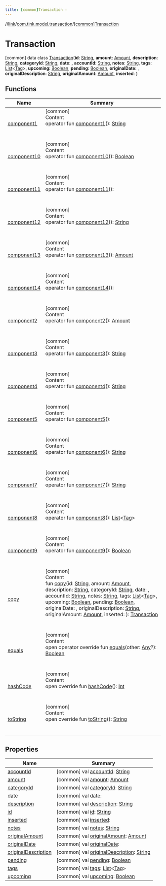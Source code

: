 ```yaml
---
title: [common]Transaction -
---
```

//[link](../../index.md)/[com.tink.model.transaction](../index.md)/[[common]Transaction](index.md)



# Transaction  
 [common] data class [Transaction](index.md)(**id**: [String](https://kotlinlang.org/api/latest/jvm/stdlib/kotlin/-string/index.html), **amount**: [Amount](../../com.tink.model.misc/[common]-amount/index.md), **description**: [String](https://kotlinlang.org/api/latest/jvm/stdlib/kotlin/-string/index.html), **categoryId**: [String](https://kotlinlang.org/api/latest/jvm/stdlib/kotlin/-string/index.html), **date**: <ERROR CLASS>, **accountId**: [String](https://kotlinlang.org/api/latest/jvm/stdlib/kotlin/-string/index.html), **notes**: [String](https://kotlinlang.org/api/latest/jvm/stdlib/kotlin/-string/index.html), **tags**: [List](https://kotlinlang.org/api/latest/jvm/stdlib/kotlin.collections/-list/index.html)<[Tag](../[common]-tag/index.md)>, **upcoming**: [Boolean](https://kotlinlang.org/api/latest/jvm/stdlib/kotlin/-boolean/index.html), **pending**: [Boolean](https://kotlinlang.org/api/latest/jvm/stdlib/kotlin/-boolean/index.html), **originalDate**: <ERROR CLASS>, **originalDescription**: [String](https://kotlinlang.org/api/latest/jvm/stdlib/kotlin/-string/index.html), **originalAmount**: [Amount](../../com.tink.model.misc/[common]-amount/index.md), **inserted**: <ERROR CLASS>)   


## Functions  
  
|  Name|  Summary| 
|---|---|
| <a name="com.tink.model.transaction/Transaction/component1/#/PointingToDeclaration/"></a>[component1](component1.md)| <a name="com.tink.model.transaction/Transaction/component1/#/PointingToDeclaration/"></a>[common]  <br>Content  <br>operator fun [component1](component1.md)(): [String](https://kotlinlang.org/api/latest/jvm/stdlib/kotlin/-string/index.html)  <br><br><br>
| <a name="com.tink.model.transaction/Transaction/component10/#/PointingToDeclaration/"></a>[component10](component10.md)| <a name="com.tink.model.transaction/Transaction/component10/#/PointingToDeclaration/"></a>[common]  <br>Content  <br>operator fun [component10](component10.md)(): [Boolean](https://kotlinlang.org/api/latest/jvm/stdlib/kotlin/-boolean/index.html)  <br><br><br>
| <a name="com.tink.model.transaction/Transaction/component11/#/PointingToDeclaration/"></a>[component11](component11.md)| <a name="com.tink.model.transaction/Transaction/component11/#/PointingToDeclaration/"></a>[common]  <br>Content  <br>operator fun [component11](component11.md)(): <ERROR CLASS>  <br><br><br>
| <a name="com.tink.model.transaction/Transaction/component12/#/PointingToDeclaration/"></a>[component12](component12.md)| <a name="com.tink.model.transaction/Transaction/component12/#/PointingToDeclaration/"></a>[common]  <br>Content  <br>operator fun [component12](component12.md)(): [String](https://kotlinlang.org/api/latest/jvm/stdlib/kotlin/-string/index.html)  <br><br><br>
| <a name="com.tink.model.transaction/Transaction/component13/#/PointingToDeclaration/"></a>[component13](component13.md)| <a name="com.tink.model.transaction/Transaction/component13/#/PointingToDeclaration/"></a>[common]  <br>Content  <br>operator fun [component13](component13.md)(): [Amount](../../com.tink.model.misc/[common]-amount/index.md)  <br><br><br>
| <a name="com.tink.model.transaction/Transaction/component14/#/PointingToDeclaration/"></a>[component14](component14.md)| <a name="com.tink.model.transaction/Transaction/component14/#/PointingToDeclaration/"></a>[common]  <br>Content  <br>operator fun [component14](component14.md)(): <ERROR CLASS>  <br><br><br>
| <a name="com.tink.model.transaction/Transaction/component2/#/PointingToDeclaration/"></a>[component2](component2.md)| <a name="com.tink.model.transaction/Transaction/component2/#/PointingToDeclaration/"></a>[common]  <br>Content  <br>operator fun [component2](component2.md)(): [Amount](../../com.tink.model.misc/[common]-amount/index.md)  <br><br><br>
| <a name="com.tink.model.transaction/Transaction/component3/#/PointingToDeclaration/"></a>[component3](component3.md)| <a name="com.tink.model.transaction/Transaction/component3/#/PointingToDeclaration/"></a>[common]  <br>Content  <br>operator fun [component3](component3.md)(): [String](https://kotlinlang.org/api/latest/jvm/stdlib/kotlin/-string/index.html)  <br><br><br>
| <a name="com.tink.model.transaction/Transaction/component4/#/PointingToDeclaration/"></a>[component4](component4.md)| <a name="com.tink.model.transaction/Transaction/component4/#/PointingToDeclaration/"></a>[common]  <br>Content  <br>operator fun [component4](component4.md)(): [String](https://kotlinlang.org/api/latest/jvm/stdlib/kotlin/-string/index.html)  <br><br><br>
| <a name="com.tink.model.transaction/Transaction/component5/#/PointingToDeclaration/"></a>[component5](component5.md)| <a name="com.tink.model.transaction/Transaction/component5/#/PointingToDeclaration/"></a>[common]  <br>Content  <br>operator fun [component5](component5.md)(): <ERROR CLASS>  <br><br><br>
| <a name="com.tink.model.transaction/Transaction/component6/#/PointingToDeclaration/"></a>[component6](component6.md)| <a name="com.tink.model.transaction/Transaction/component6/#/PointingToDeclaration/"></a>[common]  <br>Content  <br>operator fun [component6](component6.md)(): [String](https://kotlinlang.org/api/latest/jvm/stdlib/kotlin/-string/index.html)  <br><br><br>
| <a name="com.tink.model.transaction/Transaction/component7/#/PointingToDeclaration/"></a>[component7](component7.md)| <a name="com.tink.model.transaction/Transaction/component7/#/PointingToDeclaration/"></a>[common]  <br>Content  <br>operator fun [component7](component7.md)(): [String](https://kotlinlang.org/api/latest/jvm/stdlib/kotlin/-string/index.html)  <br><br><br>
| <a name="com.tink.model.transaction/Transaction/component8/#/PointingToDeclaration/"></a>[component8](component8.md)| <a name="com.tink.model.transaction/Transaction/component8/#/PointingToDeclaration/"></a>[common]  <br>Content  <br>operator fun [component8](component8.md)(): [List](https://kotlinlang.org/api/latest/jvm/stdlib/kotlin.collections/-list/index.html)<[Tag](../[common]-tag/index.md)>  <br><br><br>
| <a name="com.tink.model.transaction/Transaction/component9/#/PointingToDeclaration/"></a>[component9](component9.md)| <a name="com.tink.model.transaction/Transaction/component9/#/PointingToDeclaration/"></a>[common]  <br>Content  <br>operator fun [component9](component9.md)(): [Boolean](https://kotlinlang.org/api/latest/jvm/stdlib/kotlin/-boolean/index.html)  <br><br><br>
| <a name="com.tink.model.transaction/Transaction/copy/#kotlin.String#com.tink.model.misc.Amount#kotlin.String#kotlin.String##kotlin.String#kotlin.String#kotlin.collections.List[com.tink.model.transaction.Tag]#kotlin.Boolean#kotlin.Boolean##kotlin.String#com.tink.model.misc.Amount#/PointingToDeclaration/"></a>[copy](copy.md)| <a name="com.tink.model.transaction/Transaction/copy/#kotlin.String#com.tink.model.misc.Amount#kotlin.String#kotlin.String##kotlin.String#kotlin.String#kotlin.collections.List[com.tink.model.transaction.Tag]#kotlin.Boolean#kotlin.Boolean##kotlin.String#com.tink.model.misc.Amount#/PointingToDeclaration/"></a>[common]  <br>Content  <br>fun [copy](copy.md)(id: [String](https://kotlinlang.org/api/latest/jvm/stdlib/kotlin/-string/index.html), amount: [Amount](../../com.tink.model.misc/[common]-amount/index.md), description: [String](https://kotlinlang.org/api/latest/jvm/stdlib/kotlin/-string/index.html), categoryId: [String](https://kotlinlang.org/api/latest/jvm/stdlib/kotlin/-string/index.html), date: <ERROR CLASS>, accountId: [String](https://kotlinlang.org/api/latest/jvm/stdlib/kotlin/-string/index.html), notes: [String](https://kotlinlang.org/api/latest/jvm/stdlib/kotlin/-string/index.html), tags: [List](https://kotlinlang.org/api/latest/jvm/stdlib/kotlin.collections/-list/index.html)<[Tag](../[common]-tag/index.md)>, upcoming: [Boolean](https://kotlinlang.org/api/latest/jvm/stdlib/kotlin/-boolean/index.html), pending: [Boolean](https://kotlinlang.org/api/latest/jvm/stdlib/kotlin/-boolean/index.html), originalDate: <ERROR CLASS>, originalDescription: [String](https://kotlinlang.org/api/latest/jvm/stdlib/kotlin/-string/index.html), originalAmount: [Amount](../../com.tink.model.misc/[common]-amount/index.md), inserted: <ERROR CLASS>): [Transaction](index.md)  <br><br><br>
| <a name="kotlin/Any/equals/#kotlin.Any?/PointingToDeclaration/"></a>[equals](../../com.tink.service.user/[common]-user-profile-service-impl/index.md#%5Bkotlin%2FAny%2Fequals%2F%23kotlin.Any%3F%2FPointingToDeclaration%2F%5D%2FFunctions%2F1647702525)| <a name="kotlin/Any/equals/#kotlin.Any?/PointingToDeclaration/"></a>[common]  <br>Content  <br>open operator override fun [equals](../../com.tink.service.user/[common]-user-profile-service-impl/index.md#%5Bkotlin%2FAny%2Fequals%2F%23kotlin.Any%3F%2FPointingToDeclaration%2F%5D%2FFunctions%2F1647702525)(other: [Any](https://kotlinlang.org/api/latest/jvm/stdlib/kotlin/-any/index.html)?): [Boolean](https://kotlinlang.org/api/latest/jvm/stdlib/kotlin/-boolean/index.html)  <br><br><br>
| <a name="kotlin/Any/hashCode/#/PointingToDeclaration/"></a>[hashCode](../../com.tink.service.user/[common]-user-profile-service-impl/index.md#%5Bkotlin%2FAny%2FhashCode%2F%23%2FPointingToDeclaration%2F%5D%2FFunctions%2F1647702525)| <a name="kotlin/Any/hashCode/#/PointingToDeclaration/"></a>[common]  <br>Content  <br>open override fun [hashCode](../../com.tink.service.user/[common]-user-profile-service-impl/index.md#%5Bkotlin%2FAny%2FhashCode%2F%23%2FPointingToDeclaration%2F%5D%2FFunctions%2F1647702525)(): [Int](https://kotlinlang.org/api/latest/jvm/stdlib/kotlin/-int/index.html)  <br><br><br>
| <a name="kotlin/Any/toString/#/PointingToDeclaration/"></a>[toString](../../com.tink.service.user/[common]-user-profile-service-impl/index.md#%5Bkotlin%2FAny%2FtoString%2F%23%2FPointingToDeclaration%2F%5D%2FFunctions%2F1647702525)| <a name="kotlin/Any/toString/#/PointingToDeclaration/"></a>[common]  <br>Content  <br>open override fun [toString](../../com.tink.service.user/[common]-user-profile-service-impl/index.md#%5Bkotlin%2FAny%2FtoString%2F%23%2FPointingToDeclaration%2F%5D%2FFunctions%2F1647702525)(): [String](https://kotlinlang.org/api/latest/jvm/stdlib/kotlin/-string/index.html)  <br><br><br>


## Properties  
  
|  Name|  Summary| 
|---|---|
| <a name="com.tink.model.transaction/Transaction/accountId/#/PointingToDeclaration/"></a>[accountId](account-id.md)| <a name="com.tink.model.transaction/Transaction/accountId/#/PointingToDeclaration/"></a> [common] val [accountId](account-id.md): [String](https://kotlinlang.org/api/latest/jvm/stdlib/kotlin/-string/index.html)   <br>
| <a name="com.tink.model.transaction/Transaction/amount/#/PointingToDeclaration/"></a>[amount](amount.md)| <a name="com.tink.model.transaction/Transaction/amount/#/PointingToDeclaration/"></a> [common] val [amount](amount.md): [Amount](../../com.tink.model.misc/[common]-amount/index.md)   <br>
| <a name="com.tink.model.transaction/Transaction/categoryId/#/PointingToDeclaration/"></a>[categoryId](category-id.md)| <a name="com.tink.model.transaction/Transaction/categoryId/#/PointingToDeclaration/"></a> [common] val [categoryId](category-id.md): [String](https://kotlinlang.org/api/latest/jvm/stdlib/kotlin/-string/index.html)   <br>
| <a name="com.tink.model.transaction/Transaction/date/#/PointingToDeclaration/"></a>[date](date.md)| <a name="com.tink.model.transaction/Transaction/date/#/PointingToDeclaration/"></a> [common] val [date](date.md): <ERROR CLASS>   <br>
| <a name="com.tink.model.transaction/Transaction/description/#/PointingToDeclaration/"></a>[description](description.md)| <a name="com.tink.model.transaction/Transaction/description/#/PointingToDeclaration/"></a> [common] val [description](description.md): [String](https://kotlinlang.org/api/latest/jvm/stdlib/kotlin/-string/index.html)   <br>
| <a name="com.tink.model.transaction/Transaction/id/#/PointingToDeclaration/"></a>[id](id.md)| <a name="com.tink.model.transaction/Transaction/id/#/PointingToDeclaration/"></a> [common] val [id](id.md): [String](https://kotlinlang.org/api/latest/jvm/stdlib/kotlin/-string/index.html)   <br>
| <a name="com.tink.model.transaction/Transaction/inserted/#/PointingToDeclaration/"></a>[inserted](inserted.md)| <a name="com.tink.model.transaction/Transaction/inserted/#/PointingToDeclaration/"></a> [common] val [inserted](inserted.md): <ERROR CLASS>   <br>
| <a name="com.tink.model.transaction/Transaction/notes/#/PointingToDeclaration/"></a>[notes](notes.md)| <a name="com.tink.model.transaction/Transaction/notes/#/PointingToDeclaration/"></a> [common] val [notes](notes.md): [String](https://kotlinlang.org/api/latest/jvm/stdlib/kotlin/-string/index.html)   <br>
| <a name="com.tink.model.transaction/Transaction/originalAmount/#/PointingToDeclaration/"></a>[originalAmount](original-amount.md)| <a name="com.tink.model.transaction/Transaction/originalAmount/#/PointingToDeclaration/"></a> [common] val [originalAmount](original-amount.md): [Amount](../../com.tink.model.misc/[common]-amount/index.md)   <br>
| <a name="com.tink.model.transaction/Transaction/originalDate/#/PointingToDeclaration/"></a>[originalDate](original-date.md)| <a name="com.tink.model.transaction/Transaction/originalDate/#/PointingToDeclaration/"></a> [common] val [originalDate](original-date.md): <ERROR CLASS>   <br>
| <a name="com.tink.model.transaction/Transaction/originalDescription/#/PointingToDeclaration/"></a>[originalDescription](original-description.md)| <a name="com.tink.model.transaction/Transaction/originalDescription/#/PointingToDeclaration/"></a> [common] val [originalDescription](original-description.md): [String](https://kotlinlang.org/api/latest/jvm/stdlib/kotlin/-string/index.html)   <br>
| <a name="com.tink.model.transaction/Transaction/pending/#/PointingToDeclaration/"></a>[pending](pending.md)| <a name="com.tink.model.transaction/Transaction/pending/#/PointingToDeclaration/"></a> [common] val [pending](pending.md): [Boolean](https://kotlinlang.org/api/latest/jvm/stdlib/kotlin/-boolean/index.html)   <br>
| <a name="com.tink.model.transaction/Transaction/tags/#/PointingToDeclaration/"></a>[tags](tags.md)| <a name="com.tink.model.transaction/Transaction/tags/#/PointingToDeclaration/"></a> [common] val [tags](tags.md): [List](https://kotlinlang.org/api/latest/jvm/stdlib/kotlin.collections/-list/index.html)<[Tag](../[common]-tag/index.md)>   <br>
| <a name="com.tink.model.transaction/Transaction/upcoming/#/PointingToDeclaration/"></a>[upcoming](upcoming.md)| <a name="com.tink.model.transaction/Transaction/upcoming/#/PointingToDeclaration/"></a> [common] val [upcoming](upcoming.md): [Boolean](https://kotlinlang.org/api/latest/jvm/stdlib/kotlin/-boolean/index.html)   <br>

